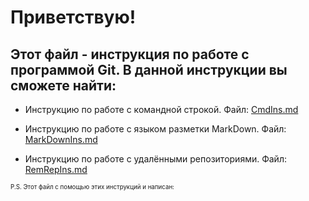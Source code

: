 # Приветствую!
## Этот файл - инструкция по работе с программой Git. В данной инструкции вы сможете найти:

* Инструкцию по работе с командной строкой. Файл:
[CmdIns.md](CmdIns.md)

* Инструкцию по работе с языком разметки MarkDown. Файл:
[MarkDownIns.md](MarkDownIns.md)

* Инструкцию по работе с удалёнными репозиториями. Файл:
[RemRepIns.md](RemRepIns.md)

<sub><sub>P.S. Этот файл с помощью этих инструкций и написан: